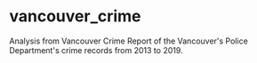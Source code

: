 # vancouver_crime
Analysis from Vancouver Crime Report of the Vancouver's Police Department's crime records from 2013 to 2019.
